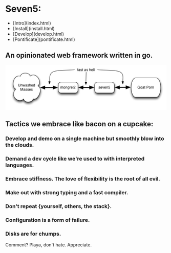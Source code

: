 # Seven5:

<nav>
    <ul>
        <li>[Intro](index.html)</li>
        <li>[Install](install.html)</li>
        <li>[Develop](develop.html)</li>
        <li>[Pontificate](pontificate.html)</li>
    </ul>
</nav>

## An opinionated web framework written in go.

![Block Diagram](Seven5BlockDiagram.png)

## Tactics we embrace like bacon on a cupcake:

### Develop and demo on a single machine but smoothly blow into the clouds.

### Demand a dev cycle like we're used to with interpreted languages.

### Embrace stiffness. The love of flexibility is the root of all evil.

### Make out with strong typing and a fast compiler.

### Don't repeat {yourself, others, the stack}.

### Configuration is a form of failure.

### Disks are for chumps.

Comment? Playa, don't hate.  Appreciate.